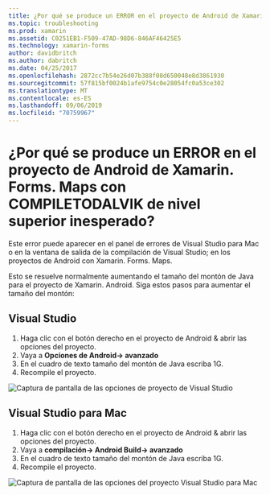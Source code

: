 ```yaml
---
title: ¿Por qué se produce un ERROR en el proyecto de Android de Xamarin. Forms. Maps con COMPILETODALVIK de nivel superior inesperado?
ms.topic: troubleshooting
ms.prod: xamarin
ms.assetid: C0251EB1-F509-47AD-98D6-846AF46425E5
ms.technology: xamarin-forms
author: davidbritch
ms.author: dabritch
ms.date: 04/25/2017
ms.openlocfilehash: 2872cc7b54e26d07b388f08d650048e8d3861930
ms.sourcegitcommit: 57f815bf0024b1afe9754c0e28054fc0a53ce302
ms.translationtype: MT
ms.contentlocale: es-ES
ms.lasthandoff: 09/06/2019
ms.locfileid: "70759967"
---
```

# <a name="why-does-my-xamarinformsmaps-android-project-fail-with-compiletodalvik-unexpected-top-level-error"></a>¿Por qué se produce un ERROR en el proyecto de Android de Xamarin. Forms. Maps con COMPILETODALVIK de nivel superior inesperado?

Este error puede aparecer en el panel de errores de Visual Studio para Mac o en la ventana de salida de la compilación de Visual Studio; en los proyectos de Android con Xamarin. Forms. Maps.

Esto se resuelve normalmente aumentando el tamaño del montón de Java para el proyecto de Xamarin. Android. Siga estos pasos para aumentar el tamaño del montón:

## <a name="visual-studio"></a>Visual Studio

1. Haga clic con el botón derecho en el proyecto de Android & abrir las opciones del proyecto.
2. Vaya a **Opciones de Android-> avanzado**
3. En el cuadro de texto tamaño del montón de Java escriba 1G.
4. Recompile el proyecto.

![Captura de pantalla de las opciones de proyecto de Visual Studio](maps-compiletodalvik-error-images/vsjavaheap.png "Opciones de compilación de Android en Visual Studio")

## <a name="visual-studio-for-mac"></a>Visual Studio para Mac

1. Haga clic con el botón derecho en el proyecto de Android & abrir las opciones del proyecto.
2. Vaya a **compilación-> Android Build-> avanzado**
3. En el cuadro de texto tamaño del montón de Java escriba 1G.
4. Recompile el proyecto.  

![Captura de pantalla de las opciones del proyecto Visual Studio para Mac](maps-compiletodalvik-error-images/xsjavaheap.png "Opciones de compilación de Android en Visual Studio para Mac")
